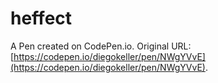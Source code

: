 # heffect

A Pen created on CodePen.io. Original URL: [https://codepen.io/diegokeller/pen/NWgYVvE](https://codepen.io/diegokeller/pen/NWgYVvE).


